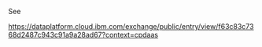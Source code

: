 See

https://dataplatform.cloud.ibm.com/exchange/public/entry/view/f63c83c7368d2487c943c91a9a28ad67?context=cpdaas
